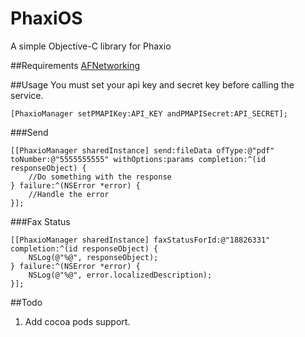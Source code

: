 PhaxiOS
=======

A simple Objective-C library for Phaxio

##Requirements
[AFNetworking](https://github.com/AFNetworking/AFNetworking)

##Usage
You must set your api key and secret key before calling the service.
```obj-c
[PhaxioManager setPMAPIKey:API_KEY andPMAPISecret:API_SECRET];
```
###Send
```obj-c
[[PhaxioManager sharedInstance] send:fileData ofType:@"pdf" toNumber:@"5555555555" withOptions:params completion:^(id responseObject) {
    //Do something with the response
} failure:^(NSError *error) {
    //Handle the error
}];
```

###Fax Status
```obj-c
[[PhaxioManager sharedInstance] faxStatusForId:@"18826331" completion:^(id responseObject) {
    NSLog(@"%@", responseObject);
} failure:^(NSError *error) {
    NSLog(@"%@", error.localizedDescription);
}];
```

##Todo
1. Add cocoa pods support.
